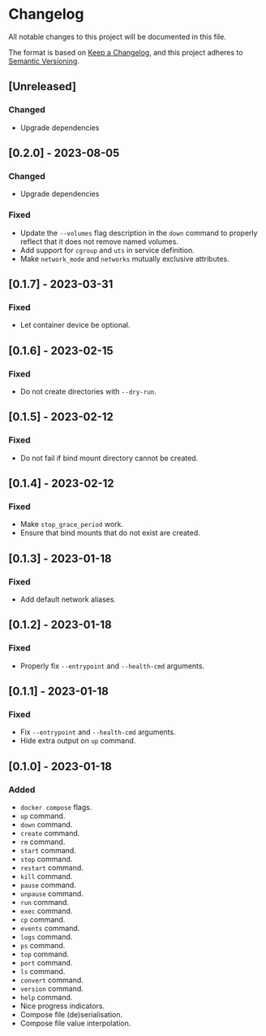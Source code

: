 # Changelog

All notable changes to this project will be documented in this file.

The format is based on [Keep a Changelog](https://keepachangelog.com/en/1.0.0/),
and this project adheres to [Semantic Versioning](https://semver.org/spec/v2.0.0.html).

## [Unreleased]

### Changed

- Upgrade dependencies

## [0.2.0] - 2023-08-05

### Changed

- Upgrade dependencies

### Fixed

- Update the `--volumes` flag description in the `down` command to properly reflect that it does not remove named volumes.
- Add support for `cgroup` and `uts` in service definition.
- Make `network_mode` and `networks` mutually exclusive attributes.

## [0.1.7] - 2023-03-31

### Fixed

- Let container device be optional.

## [0.1.6] - 2023-02-15

### Fixed

- Do not create directories with `--dry-run`.

## [0.1.5] - 2023-02-12

### Fixed

- Do not fail if bind mount directory cannot be created.

## [0.1.4] - 2023-02-12

### Fixed

- Make `stop_grace_period` work.
- Ensure that bind mounts that do not exist are created.

## [0.1.3] - 2023-01-18

### Fixed

- Add default network aliases.

## [0.1.2] - 2023-01-18

### Fixed

- Properly fix `--entrypoint` and `--health-cmd` arguments.

## [0.1.1] - 2023-01-18

### Fixed

- Fix `--entrypoint` and `--health-cmd` arguments.
- Hide extra output on `up` command.

## [0.1.0] - 2023-01-18

### Added

- `docker compose` flags.
- `up` command.
- `down` command.
- `create` command.
- `rm` command.
- `start` command.
- `stop` command.
- `restart` command.
- `kill` command.
- `pause` command.
- `unpause` command.
- `run` command.
- `exec` command.
- `cp` command.
- `events` command.
- `logs` command.
- `ps` command.
- `top` command.
- `port` command.
- `ls` command.
- `convert` command.
- `version` command.
- `help` command.
- Nice progress indicators.
- Compose file (de)serialisation.
- Compose file value interpolation.
